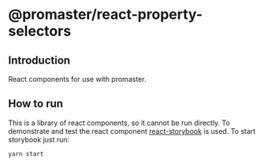 # @promaster/react-property-selectors

## Introduction

React components for use with promaster.

## How to run

This is a library of react components, so it cannot be run directly. To demonstrate and test the react component [react-storybook](https://storybook.js.org/) is used. To start storybook just run:

```
yarn start
```
